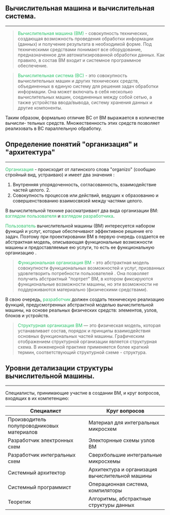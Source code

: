 ## Вычислительная машина и вычислительная система.
---

><font color="#2DC26B">Вычислительная машина (ВМ)</font> - совокупность технических, создающая возможность проведения обработки информации (данных) и получение результата в необходимой форме. Под техническими средствами понимают все оборудование, предназначенное для автоматизированной обработки данных. Как правило, в состав ВМ входит и системное программное обеспечение.

><font color="#2DC26B">Вычислительная система (ВС)</font> - это совокупность вычислительных машин и других технических средств, объединенных в единую систему для решения задач обработки информации. Она может включать в себя несколько вычислительных машин, соединенных между собой сетью, а также устройства ввода/вывода, систему хранения данных и другие компоненты.

Таким образом, формально отличие ВС от ВМ выражается в количестве вычисли-
тельных средств. Множественность этих средств позволяет реализовать в ВС параллельную обработку.

## Определение понятий "организация" и "архитектура"
---
<font color="#2DC26B">Организация</font> - происходит от латинского слова "organizo" (сообщаю стройный вид, устраиваю) и имеет два значения : 
1. Внутренняя упорядоченность, согласованность, взаимодействие частей целого. 2. 
2. Совокупность процессов или действий, ведущих к образованию и совершенствованию взаимосвязей между частями целого.

В вычислительной технике рассматривают два вида организации ВМ: <font color="#2DC26B">взглядом пользователя</font> и <font color="#2DC26B">взглядом разработчика</font>.

<font color="#2DC26B">Пользователь</font> вычислительной машины (ВМ) интересуется набором функций и услуг, которые обеспечивают эффективное решение его задач. Поэтому при проектировании ВМ в первую очередь создается ее абстрактная модель, описывающая функциональные возможности машины и предоставляемые ею услуги, то есть ее функциональную организацию .

><font color="#2DC26B">Функциональная организация ВМ</font> - это абстрактная модель совокупности функциональных возможностей и услуг, призванных удовлетворить потребности пользователей . Она позволяет получить абстрактный "портрет" ВМ, в котором фиксируются функциональные возможности машины, но эти возможности не поддерживаются материально (физическими средствами).

В свою очередь, <font color="#2DC26B">разработчик</font> должен создать техническую реализацию функций,
предусмотренных абстрактной моделью вычислительной машины, на основе реальных физических средств: элементов, узлов, блоков и устройств.

><font color="#2DC26B">Структурная организация ВМ</font> — это физическая модель, которая устанавливает состав, порядок и принципы взаимодействия основных функциональных частей машины. Графическим отображением структурной организации является структурная схема. В инженерной практике применяется более краткий термин, соответствующий структурной схеме - структура.

## Уровни детализации структуры вычислительной машины.
---
Специалисты, принимающие участие в создании ВМ, и круг вопросов, входящих в их компетенцию:

| Специалист                                 | Круг вопросов                                   |
| ------------------------------------------ | ----------------------------------------------- |
| Производитель полупроводниковых материалов | Материал для интегральных микросхем             |
| Разработчик электронных схем               | Электорнные схемы узлов ВМ                      |
| Разработчик интегральных схем              | Сверхбольшие интегральные микросхемы            |
| Системный архитектор                       | Архитектура и организация вычислительной машины |
| Системный программист                      | Операционная система, компиляторы               |
| Теоретик                                   | Алгоритмы, абстрактные структуры данных         |


